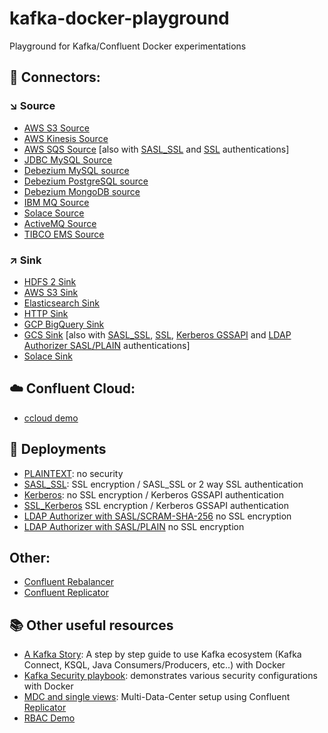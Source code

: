 # kafka-docker-playground

Playground for Kafka/Confluent Docker experimentations

## 🔗 Connectors:

### ↘️ Source

* [AWS S3 Source](connect-s3-source/README.md)
* [AWS Kinesis Source](connect-kinesis-source/README.md)
* [AWS SQS Source](connect-sqs-source/README.md) [also with [SASL_SSL](connect-sqs-source/README.md#with-sasl_ssl-authentication) and [SSL](connect-sqs-source/README.md#with-ssl-authentication) authentications]
* [JDBC MySQL Source](connect-jdbc-source/README.md#MySQL)
* [Debezium MySQL source](connect-debezium-mysql-source/README)
* [Debezium PostgreSQL source](connect-debezium-postgresql-source/README.md)
* [Debezium MongoDB source](connect-debezium-mongodb-source/README.md)
* [IBM MQ Source](connect-ibm-mq-source/README.md)
* [Solace Source](connect-solace-source/README.md)
* [ActiveMQ Source](connect-active-mq-source/README.md)
* [TIBCO EMS Source](connect-tibco-source/README.md)

### ↗️ Sink

* [HDFS 2 Sink](connect-hdfs-sink/README.md)
* [AWS S3 Sink](connect-s3-sink/README.md)
* [Elasticsearch Sink](connect-elasticsearch-sink/README.md)
* [HTTP Sink](connect-http-sink/README.md)
* [GCP BigQuery Sink](connect-gcp-bigquery-sink/README.md)
* [GCS Sink](connect-gcs-sink/README.md) [also with [SASL_SSL](connect-gcs-sink/README.md#with-sasl_ssl-authentication), [SSL](connect-gcs-sink/README.md#with-ssl-authentication), [Kerberos GSSAPI](connect-gcs-sink/README.md#with-kerberos-gssapi-authentication) and [LDAP Authorizer SASL/PLAIN](connect-gcs-sink/README.md#with-ldap-authorizer-with-saslplain) authentications]
* [Solace Sink](connect-solace-sink/README.md)

## ☁️ Confluent Cloud:

* [ccloud demo](ccloud-demo/README.md)


## 🔐 Deployments

* [PLAINTEXT](plaintext/README.md): no security
* [SASL_SSL](sasl-ssl/README.md): SSL encryption / SASL_SSL or 2 way SSL authentication
* [Kerberos](kerberos/README.md): no SSL encryption / Kerberos GSSAPI authentication
* [SSL_Kerberos](ssl_kerberos/README.md) SSL encryption / Kerberos GSSAPI authentication
* [LDAP Authorizer with SASL/SCRAM-SHA-256](ldap_authorizer_sasl_scram/README.md) no SSL encryption
* [LDAP Authorizer with SASL/PLAIN](ldap_authorizer_sasl_plain/README.md) no SSL encryption

## Other:

* [Confluent Rebalancer](rebalancer/README.md)
* [Confluent Replicator](connect-replicator/README.md)

## 📚 Other useful resources

* [A Kafka Story](https://github.com/framiere/a-kafka-story): A step by step guide to use Kafka ecosystem (Kafka Connect, KSQL, Java Consumers/Producers, etc..) with Docker
* [Kafka Security playbook](https://github.com/Dabz/kafka-security-playbook): demonstrates various security configurations with Docker
* [MDC and single views](https://github.com/framiere/mdc-with-replicator-and-regexrouter): Multi-Data-Center setup using Confluent [Replicator](https://docs.confluent.io/current/connect/kafka-connect-replicator/index.html)
* [RBAC Demo](https://github.com/confluentinc/examples/blob/5.3.0-post/security/rbac/rbac-docker/README.md)